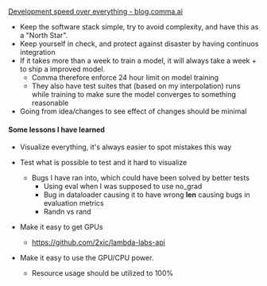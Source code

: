 [Development speed over everything - blog.comma.ai](https://blog.comma.ai/dev-speed/?utm_source=pocket_saves)
- Keep the software stack simple, try to avoid complexity, and have this as a "North Star".
- Keep yourself in check, and protect against disaster by having continuos integration
- If it takes more than a week to train a model, it will always take a week + to ship a improved model.
  - Comma therefore enforce 24 hour limit on model training
  - They also have test suites that (based on my interpolation) runs while training to make sure the model converges to something reasonable
- Going from idea/changes to see effect of changes should be minimal


#### Some lessons I have learned
- Visualize everything, it's always easier to spot mistakes this way
- Test what is possible to test and it hard to visualize
  - Bugs I have ran into, which could have been solved by better tests
    - Using eval when I was supposed to use no_grad
    - Bug in dataloader causing it to have wrong __len__ causing bugs in evaluation metrics
    - Randn vs rand
- Make it easy to get GPUs
  - https://github.com/2xic/lambda-labs-api

- Make it easy to use the GPU/CPU power.
  - Resource usage should be utilized to 100%
